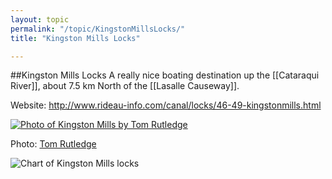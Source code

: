 ```yaml
---
layout: topic
permalink: "/topic/KingstonMillsLocks/"
title: "Kingston Mills Locks"

---
```


##Kingston Mills Locks
A really nice boating destination up the [[Cataraqui River]], about 7.5 km North of the [[Lasalle Causeway]].

Website: http://www.rideau-info.com/canal/locks/46-49-kingstonmills.html

<div class="attribphoto" style="width: 1024px;">
<a href="http://www.flickr.com/photos/21982851@N00/" class="imagelink"><img src="http://K7Waterfront.org/Images/KingstonMillsTomRutledge.jpg" alt="Photo of Kingston Mills by Tom Rutledge" class="bottom"></a>
<div class="photoattrib"><p>Photo: <a href="http://www.flickr.com/photos/21982851@N00/">Tom Rutledge</a></div>
</div>

<img src="http://k7waterfront.org/Images/Chart-KingstonMillsSwim.jpg" alt="Chart of Kingston Mills locks">

